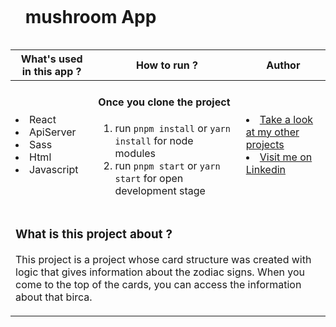 



<div id="user-content-toc">
  <ul align="left">
    <summary><h1 style="display: inline-block">mushroom App</h1></summary>
  </ul>
</div>

<table>
   <thead>
        <tr>
            <th>What's used in this app ?</th>
            <th>How to run ?</th>
            <th>Author</th>
        </tr>
    </thead>
  <tbody>
  <tr>
    <td> 
      <li> React  
      <li> ApiServer
      <li> Sass
      <li> Html
      <li> Javascript
    </td>
    <td>  <h4>Once you clone the project</h4>  
      
 1) run  `pnpm install`  or `yarn install` for node modules
 2) run `pnpm start` or `yarn start` for open development stage
    
   </td>
    <td> <li> <a href="https://github.com/kamilarici" target="_blank">Take a look at my other projects</a> <li> <a href="https://www.linkedin.com/in/kamil-arici/" target="_blank">Visit me on Linkedin</a> 
  </tr>
  <tr>
    <td colspan="3"><h3>What is this project about ?</h3> 
<p>
This project is a project whose card structure was created with logic that gives information about the zodiac signs. When you come to the top of the cards, you can access the information about that birca.
</p>
